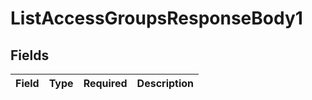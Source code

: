 # ListAccessGroupsResponseBody1


## Fields

| Field       | Type        | Required    | Description |
| ----------- | ----------- | ----------- | ----------- |